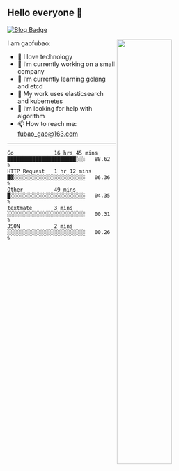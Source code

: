 ## Hello everyone 👋

[![Blog Badge](https://img.shields.io/badge/blog-60k+%20pageview-brightgreen)](https://www.jianshu.com/u/d777ec56a358)

<img align="right" width="50%" src="https://github-readme-stats.vercel.app/api?username=gaofubao&theme=onedark">

I am gaofubao:

- 🔭 I love technology
- 🌱 I’m currently working on a small company
- 👯 I’m currently learning golang and etcd
- 💬 My work uses elasticsearch and kubernetes
- 🤔 I’m looking for help with algorithm
- 📫 How to reach me: fubao_gao@163.com

---


<!--START_SECTION:waka-->
```text
Go             16 hrs 45 mins  ██████████████████████░░░   88.62 % 
HTTP Request   1 hr 12 mins    █▓░░░░░░░░░░░░░░░░░░░░░░░   06.36 % 
Other          49 mins         █░░░░░░░░░░░░░░░░░░░░░░░░   04.35 % 
textmate       3 mins          ░░░░░░░░░░░░░░░░░░░░░░░░░   00.31 % 
JSON           2 mins          ░░░░░░░░░░░░░░░░░░░░░░░░░   00.26 % 
```
<!--END_SECTION:waka-->
